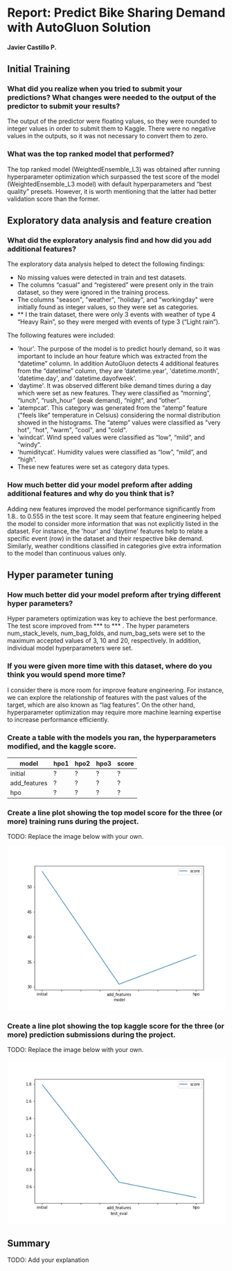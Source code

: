 # Report: Predict Bike Sharing Demand with AutoGluon Solution
#### Javier Castillo P.

## Initial Training
### What did you realize when you tried to submit your predictions? What changes were needed to the output of the predictor to submit your results?
The output of the predictor were floating values, so they were rounded to integer values in order to submit them to Kaggle. There were no negative values in the outputs, so it was not necessary to convert them to zero.

### What was the top ranked model that performed?
The top ranked model (WeightedEnsemble_L3) was obtained after running hyperparameter optimization which surpassed the test score of the model (WeightedEnsemble_L3 model) with default hyperparameters and “best quality” presets. However, it is worth mentioning that the latter had better validation score than the former.

## Exploratory data analysis and feature creation
### What did the exploratory analysis find and how did you add additional features?
  
The exploratory data analysis helped to detect the following findings:
-	No missing values were detected in train and test datasets.
-	The columns “casual” and “registered” were present only in the train dataset, so they were ignored in the training process.
-	The columns "season", "weather", "holiday", and "workingday" were initially found as integer values, so they were set as categories.
-	** I the train dataset, there were only 3 events with weather of type 4 “Heavy Rain”, so they were merged with events of type 3 (“Light rain”).
  
The following features were included:
-	'hour'. The purpose of the model is to predict hourly demand, so it was important to include an hour feature which was extracted from the “datetime” column. In addition AutoGluon detects 4 additional features from the “datetime” column, they are ‘datetime.year', 'datetime.month', 'datetime.day', and 'datetime.dayofweek'. 
-	'daytime'. It was observed different bike demand times during a day which were set as new features. They were classified as “morning”, “lunch”, “rush_hour” (peak demand), “night”, and “other”. 
-	'atempcat'. This category was generated from the “atemp” feature ("feels like" temperature in Celsius) considering the normal distribution showed in the histograms. The “atemp” values were classified as "very hot", "hot", "warm", "cool", and "cold".
-	'windcat'. Wind speed values were classified as “low”, “mild”, and “windy”.
-	'humiditycat'. Humidity values were classified as “low”, “mild”, and “high”.
-	These new features were set as category data types.


### How much better did your model preform after adding additional features and why do you think that is?
Adding new features improved the model performance significantly from 1.8.. to 0.555 in the test score. It may seem that feature engineering helped the model to consider more information that was not explicitly listed in the dataset. For instance, the 'hour' and 'daytime' features help to relate a specific event (row) in the dataset and their respective bike demand. Similarly, weather conditions classified in categories give extra information to the model than continuous values only.

## Hyper parameter tuning
### How much better did your model preform after trying different hyper parameters?
Hyper parameters optimization was key to achieve the best performance. The test score improved from *** to *** . The hyper parameters num_stack_levels, num_bag_folds, and  num_bag_sets were set to the maximum accepted values of 3, 10 and 20, respectively.
In addition, individual model hyperparameters were set. 

### If you were given more time with this dataset, where do you think you would spend more time?
I consider there is more room for improve feature engineering. For instance, we can explore the relationship of features with the past values of the target, which are also known as “lag features”. 
On the other hand, hyperparameter optimization may require more machine learning expertise to increase performance efficiently.

### Create a table with the models you ran, the hyperparameters modified, and the kaggle score.
|model|hpo1|hpo2|hpo3|score|
|--|--|--|--|--|
|initial|?|?|?|?|
|add_features|?|?|?|?|
|hpo|?|?|?|?|

### Create a line plot showing the top model score for the three (or more) training runs during the project.

TODO: Replace the image below with your own.

![model_train_score.png](img/model_train_score.png)

### Create a line plot showing the top kaggle score for the three (or more) prediction submissions during the project.

TODO: Replace the image below with your own.

![model_test_score.png](img/model_test_score.png)

## Summary
TODO: Add your explanation
